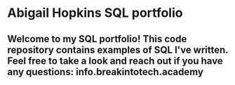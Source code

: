 # Abigail Hopkins SQL portfolio 

## Welcome to my SQL portfolio! This code repository contains examples of SQL I've written. Feel free to take a look and reach out if you have any questions: info.breakintotech.academy
